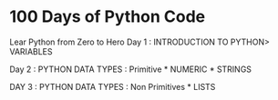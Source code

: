 # 100 Days of Python Code
 Lear Python from Zero to Hero
  Day 1 : 
    INTRODUCTION TO PYTHON> VARIABLES   

Day 2 :
    PYTHON DATA TYPES : Primitive
        * NUMERIC 
        * STRINGS

DAY 3 :
    PYTHON DATA TYPES : Non Primitives
        * LISTS
    